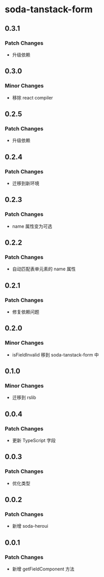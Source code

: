 # soda-tanstack-form

## 0.3.1

### Patch Changes

- 升级依赖

## 0.3.0

### Minor Changes

- 移除 react compiler

## 0.2.5

### Patch Changes

- 升级依赖

## 0.2.4

### Patch Changes

- 迁移到新环境

## 0.2.3

### Patch Changes

- name 属性变为可选

## 0.2.2

### Patch Changes

- 自动匹配表单元素的 name 属性

## 0.2.1

### Patch Changes

- 修复依赖问题

## 0.2.0

### Minor Changes

- isFieldInvalid 移到 soda-tanstack-form 中

## 0.1.0

### Minor Changes

- 迁移到 rslib

## 0.0.4

### Patch Changes

- 更新 TypeScript 字段

## 0.0.3

### Patch Changes

- 优化类型

## 0.0.2

### Patch Changes

- 新增 soda-heroui

## 0.0.1

### Patch Changes

- 新增 getFieldComponent 方法
